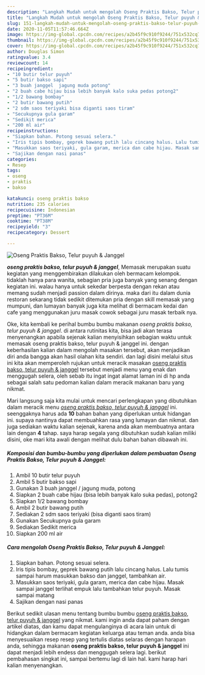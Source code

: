 ```yaml
---
description: "Langkah Mudah untuk mengolah Oseng Praktis Bakso, Telur puyuh &amp;amp; Janggel yang Bikin Ngiler"
title: "Langkah Mudah untuk mengolah Oseng Praktis Bakso, Telur puyuh &amp;amp; Janggel yang Bikin Ngiler"
slug: 151-langkah-mudah-untuk-mengolah-oseng-praktis-bakso-telur-puyuh-and-amp-janggel-yang-bikin-ngiler
date: 2020-11-05T11:57:46.664Z
image: https://img-global.cpcdn.com/recipes/a2b45f9c910f9244/751x532cq70/oseng-praktis-bakso-telur-puyuh-janggel-foto-resep-utama.jpg
thumbnail: https://img-global.cpcdn.com/recipes/a2b45f9c910f9244/751x532cq70/oseng-praktis-bakso-telur-puyuh-janggel-foto-resep-utama.jpg
cover: https://img-global.cpcdn.com/recipes/a2b45f9c910f9244/751x532cq70/oseng-praktis-bakso-telur-puyuh-janggel-foto-resep-utama.jpg
author: Douglas Simon
ratingvalue: 3.4
reviewcount: 14
recipeingredient:
- "10 butir telur puyuh"
- "5 butir bakso sapi"
- "3 buah janggel  jagung muda potong"
- "2 buah cabe hijau bisa lebih banyak kalo suka pedas potong2"
- "1/2 bawang bombay"
- "2 butir bawang putih"
- "2 sdm saos teriyaki bisa diganti saos tiram"
- "Secukupnya gula garam"
- "Sedikit merica"
- "200 ml air"
recipeinstructions:
- "Siapkan bahan. Potong sesuai selera."
- "Iris tipis bombay, geprek bawang putih lalu cincang halus. Lalu tumis sampai harum masukkan bakso dan janggel, tambahkan air."
- "Masukkan saos teriyaki, gula garam, merica dan cabe hijau. Masak sampai janggel terlihat empuk lalu tambahkan telur puyuh. Masak sampai matang"
- "Sajikan dengan nasi panas"
categories:
- Resep
tags:
- oseng
- praktis
- bakso

katakunci: oseng praktis bakso 
nutrition: 235 calories
recipecuisine: Indonesian
preptime: "PT36M"
cooktime: "PT38M"
recipeyield: "3"
recipecategory: Dessert

---
```



![Oseng Praktis Bakso, Telur puyuh &amp; Janggel](https://img-global.cpcdn.com/recipes/a2b45f9c910f9244/751x532cq70/oseng-praktis-bakso-telur-puyuh-janggel-foto-resep-utama.jpg)

<b><i>oseng praktis bakso, telur puyuh &amp; janggel</i></b>, Memasak merupakan suatu kegiatan yang menggembirakan dilakukan oleh bermacam kelompok. tidaklah hanya para wanita, sebagian pria juga banyak yang senang dengan kegiatan ini. walau hanya untuk sekedar berpesta dengan rekan atau memang sudah menjadi passion dalam dirinya. maka dari itu dalam dunia restoran sekarang tidak sedikit ditemukan pria dengan skill memasak yang mumpuni, dan lumayan banyak juga kita melihat di bermacam kedai dan cafe yang menggunakan juru masak cowok sebagai juru masak terbaik nya.

Oke, kita kembali ke perihal bumbu bumbu makanan <i>oseng praktis bakso, telur puyuh &amp; janggel</i>. di antara rutinitas kita, bisa jadi akan terasa menyenangkan apabila sejenak kalian menyisihkan sebagian waktu untuk memasak oseng praktis bakso, telur puyuh &amp; janggel ini. dengan keberhasilan kalian dalam mengolah masakan tersebut, akan menjadikan diri anda bangga akan hasil olahan kita sendiri. dan lagi disini melalui situs ini kita akan memperoleh rujukan untuk meracik masakan <u>oseng praktis bakso, telur puyuh &amp; janggel</u> tersebut menjadi menu yang enak dan menggugah selera, oleh sebab itu ingat ingat alamat laman ini di hp anda sebagai salah satu pedoman kalian dalam meracik makanan baru yang nikmat.




Mari langsung saja kita mulai untuk mencari perlengkapan yang dibutuhkan dalam meracik menu <u><i>oseng praktis bakso, telur puyuh &amp; janggel</i></u> ini. seenggaknya harus ada <b>10</b> bahan bahan yang diperlukan untuk hidangan ini. supaya nantinya dapat membuahkan rasa yang lumayan dan nikmat. dan juga sediakan waktu kalian sejenak, karena anda akan membuatnya antara lain dengan <b>4</b> tahap. saya harap segala yang dibutuhkan sudah kalian miliki disini, oke mari kita awali dengan melihat dulu bahan bahan dibawah ini.

<!--inarticleads1-->

##### Komposisi dan bumbu-bumbu yang diperlukan dalam pembuatan Oseng Praktis Bakso, Telur puyuh &amp; Janggel:

1. Ambil 10 butir telur puyuh
1. Ambil 5 butir bakso sapi
1. Gunakan 3 buah janggel / jagung muda, potong
1. Siapkan 2 buah cabe hijau (bisa lebih banyak kalo suka pedas), potong2
1. Siapkan 1/2 bawang bombay
1. Ambil 2 butir bawang putih
1. Sediakan 2 sdm saos teriyaki (bisa diganti saos tiram)
1. Gunakan Secukupnya gula garam
1. Sediakan Sedikit merica
1. Siapkan 200 ml air




<!--inarticleads2-->

##### Cara mengolah Oseng Praktis Bakso, Telur puyuh &amp; Janggel:

1. Siapkan bahan. Potong sesuai selera.
1. Iris tipis bombay, geprek bawang putih lalu cincang halus. Lalu tumis sampai harum masukkan bakso dan janggel, tambahkan air.
1. Masukkan saos teriyaki, gula garam, merica dan cabe hijau. Masak sampai janggel terlihat empuk lalu tambahkan telur puyuh. Masak sampai matang
1. Sajikan dengan nasi panas




Berikut sedikit ulasan menu tentang bumbu bumbu <u>oseng praktis bakso, telur puyuh &amp; janggel</u> yang nikmat. kami ingin anda dapat paham dengan artikel diatas, dan kamu dapat mengulanginya di acara lain untuk di hidangkan dalam bermacam kegiatan keluarga atau teman anda. anda bisa menyesuaikan resep resep yang tertulis diatas selaras dengan harapan anda, sehingga makanan <b>oseng praktis bakso, telur puyuh &amp; janggel</b> ini dapat menjadi lebih endess dan menggugah selera lagi. berikut pembahasan singkat ini, sampai bertemu lagi di lain hal. kami harap hari kalian menyenangkan.
